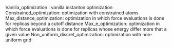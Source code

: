 Vanilla_optimization : vanilla instanton optimization
Constrained_optimization: optimization with constrained atoms
Max_distance_optimization: optimization in which force evaluations is done for replicas beyond a cutoff distance
Max_e_optimization: optimization in which force evaluations is done for replicas whose energy differ more that a given value
Non_uniform_discret_optimization: optimization with non-uniform grid 
